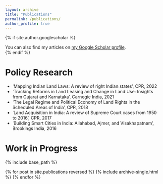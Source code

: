 ```yaml
---
layout: archive
title: "Publications"
permalink: /publications/
author_profile: true
---
```


{% if site.author.googlescholar %}
  <div class="wordwrap">You can also find my articles on <a href="{{site.author.googlescholar}}">my Google Scholar profile</a>.</div>
{% endif %}

Policy Research
======

* ‘Mapping Indian Land Laws: A review of right Indian states’, CPR, 2022
* ‘Tracking Reforms in Land Leasing and Change in Land Use: Insights from Gujarat and Karnataka’,
Carnegie India, 2021
* ‘The Legal Regime and Political Economy of Land Rights in the Scheduled Areas of India’, CPR, 2018
* ‘Land Acquisition in India: A review of Supreme Court cases from 1950 to 2016’, CPR, 2017
* ‘Building Smart Cities in India: Allahabad, Ajmer, and Visakhapatnam’, Brookings India, 2016

Work in Progress
======

{% include base_path %}

{% for post in site.publications reversed %}
  {% include archive-single.html %}
{% endfor %}
